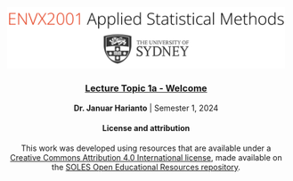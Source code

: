 <div align="center">
<img width="500em" src="images/banner_envx2001.png"/>

### [Lecture Topic 1a - Welcome][HTML]

**Dr. Januar Harianto** | Semester 1, 2024

#### License and attribution

This work was developed using resources that are available under a [Creative Commons Attribution 4.0 International license][cc-by], made available on the [SOLES Open Educational Resources repository][soles-oer].

[cc-by]: http://creativecommons.org/licenses/by/4.0/
[soles-oer]: https://github.com/usyd-soles-edu

</div>

[HTML]: https://envx-resources.github.io/ENVX2001-2024-Lecture-Topic01a/
